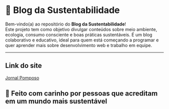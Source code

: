 # 🌱 Blog da Sustentabilidade

Bem-vindo(a) ao repositório do **Blog da Sustentabilidade**!  
Este projeto tem como objetivo divulgar conteúdos sobre meio ambiente, ecologia, consumo consciente e boas práticas sustentáveis. É um blog colaborativo e educativo, ideal para quem está começando a programar e quer aprender mais sobre desenvolvimento web e trabalho em equipe.

---

## Link do site
<a href="https://jornalpomposo-final.vercel.app/">Jornal Pomposo</a> 


## 💚 Feito com carinho por pessoas que acreditam em um mundo mais sustentável
